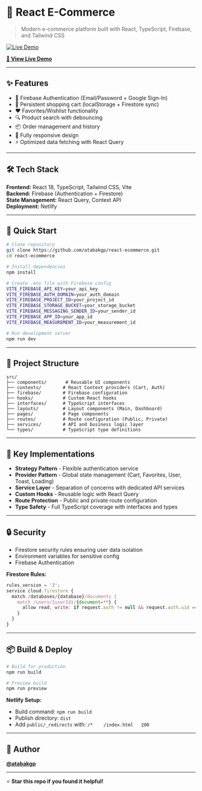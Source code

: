# 🛒 React E-Commerce

> Modern e-commerce platform built with React, TypeScript, Firebase, and Tailwind CSS

[![Live Demo](https://img.shields.io/badge/demo-live-brightgreen?style=flat-square)](https://react-ecommerce-firebase.netlify.app/)

**[🚀 View Live Demo](https://react-ecommerce-firebase.netlify.app/)**

---

## ✨ Features

- 🔐 Firebase Authentication (Email/Password + Google Sign-In)
- 🛒 Persistent shopping cart (localStorage + Firestore sync)
- ❤️ Favorites/Wishlist functionality
- 🔍 Product search with debouncing
- 📦 Order management and history
- 📱 Fully responsive design
- ⚡ Optimized data fetching with React Query

---

## 🛠️ Tech Stack

**Frontend:** React 18, TypeScript, Tailwind CSS, Vite  
**Backend:** Firebase (Authentication + Firestore)  
**State Management:** React Query, Context API  
**Deployment:** Netlify

---

## 🚀 Quick Start

```bash
# Clone repository
git clone https://github.com/atabakgp/react-ecommerce.git
cd react-ecommerce

# Install dependencies
npm install

# Create .env file with Firebase config
VITE_FIREBASE_API_KEY=your_api_key
VITE_FIREBASE_AUTH_DOMAIN=your_auth_domain
VITE_FIREBASE_PROJECT_ID=your_project_id
VITE_FIREBASE_STORAGE_BUCKET=your_storage_bucket
VITE_FIREBASE_MESSAGING_SENDER_ID=your_sender_id
VITE_FIREBASE_APP_ID=your_app_id
VITE_FIREBASE_MEASUREMENT_ID=your_measurement_id

# Run development server
npm run dev
```

---

## 📁 Project Structure

```
src/
├── components/       # Reusable UI components
├── contexts/        # React Context providers (Cart, Auth)
├── firebase/        # Firebase configuration
├── hooks/           # Custom React hooks
├── interfaces/      # TypeScript interfaces
├── layouts/         # Layout components (Main, Dashboard)
├── pages/           # Page components
├── routes/          # Route configuration (Public, Private)
├── services/        # API and business logic layer
└── types/           # TypeScript type definitions
```

---

## 🔑 Key Implementations

- **Strategy Pattern** - Flexible authentication service
- **Provider Pattern** - Global state management (Cart, Favorites, User, Toast, Loading)
- **Service Layer** - Separation of concerns with dedicated API services
- **Custom Hooks** - Reusable logic with React Query
- **Route Protection** - Public and private route configuration
- **Type Safety** - Full TypeScript coverage with interfaces and types

---

## 🔒 Security

- Firestore security rules ensuring user data isolation
- Environment variables for sensitive config
- Firebase Authentication

**Firestore Rules:**

```javascript
rules_version = '2';
service cloud.firestore {
  match /databases/{database}/documents {
    match /users/{userId}/{document=**} {
      allow read, write: if request.auth != null && request.auth.uid == userId;
    }
  }
}
```

---

## 📦 Build & Deploy

```bash
# Build for production
npm run build

# Preview build
npm run preview
```

**Netlify Setup:**

- Build command: `npm run build`
- Publish directory: `dist`
- Add `public/_redirects` with: `/*    /index.html   200`

---

## 👤 Author

**[@atabakgp](https://github.com/atabakgp)**

---

⭐ **Star this repo if you found it helpful!**
